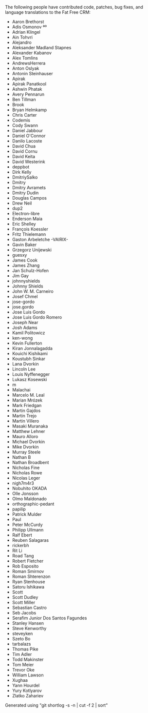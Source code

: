 The following people have contributed code, patches, bug fixes, and language
translations to the Fat Free CRM:

  * Aaron Brethorst
  * Adis Osmonov ªº
  * Adrian Klingel
  * Ain Tohvri
  * Alejandro
  * Aleksander Madland Stapnes
  * Alexander Kabanov
  * Alex Tomlins
  * AndrewsHerrera
  * Anton Oslyak
  * Antonin Steinhauser
  * Apirak
  * Apirak Panatkool
  * Ashwin Phatak
  * Avery Pennarun
  * Ben Tillman
  * Brook
  * Bryan Helmkamp
  * Chris Carter
  * Codemis
  * Cody Swann
  * Daniel Jabbour
  * Daniel O'Connor
  * Danilo Lacoste
  * David Chua
  * David Cornu
  * David Keita
  * David Westerink
  * deppbot
  * Dirk Kelly
  * DmitriySalko
  * Dmitry
  * Dmitry Avramets
  * Dmitry Dudin
  * Douglas Campos
  * Drew Neil
  * dup2
  * Electron-libre
  * Enderson Maia
  * Eric Shelley
  * François Koessler
  * Fritz Thielemann
  * Gaston Arbeletche -VAIRIX-
  * Gavin Baker
  * Grzegorz Unijewski
  * guesxy
  * James Cook
  * James Zhang
  * Jan Schulz-Hofen
  * Jim Gay
  * johnnyshields
  * Johnny Shields
  * John W. M. Carneiro
  * Josef Chmel
  * jose-gordo
  * jose.gordo
  * Jose Luis Gordo
  * Jose Luis Gordo Romero
  * Joseph Near
  * Josh Adams
  * Kamil Politowicz
  * ken-wong
  * Kevin Fullerton
  * Kiran Jonnalagadda
  * Kouichi Kishikami
  * Koustubh Sinkar
  * Lana Dvorkin
  * Lincoln Lee
  * Louis Nyffenegger
  * Lukasz Kosewski
  * m
  * Malachai
  * Marcelo M. Leal
  * Marian Mrózek
  * Mark Friedgan
  * Martin Gajdos
  * Martin Trejo
  * Martin Villero
  * Masaki Muranaka
  * Matthew Lehner
  * Mauro Alloro
  * Michael Dvorkin
  * Mike Dvorkin
  * Murray Steele
  * Nathan B
  * Nathan Broadbent
  * Nicholas Fine
  * Nicholas Rowe
  * Nicolas Leger
  * nigh7m4r3
  * Nobuhito OKADA
  * Olle Jonsson
  * Olmo Maldonado
  * orthographic-pedant
  * papilip
  * Patrick Mulder
  * Paul
  * Peter McCurdy
  * Philipp Ullmann
  * Ralf Ebert
  * Reuben Salagaras
  * rickerbh
  * Rit Li
  * Road Tang
  * Robert Fletcher
  * Rob Esposito
  * Roman Smirnov
  * Roman Shterenzon
  * Ryan Stenhouse
  * Satoru Ishikawa
  * Scott
  * Scott Dudley
  * Scott Miller
  * Sebastian Castro
  * Seb Jacobs
  * Serafim Junior Dos Santos Fagundes
  * Stanley Hansen
  * Steve Kenworthy
  * steveyken
  * Szeto Bo
  * tarbalazs
  * Thomas Pike
  * Tim Adler
  * Todd Makinster
  * Tom Meier
  * Trevor Oke
  * William Lawson
  * Xughaa
  * Yann Hourdel
  * Yury Kotlyarov
  * Zlatko Zahariev

Generated using "git shortlog -s -n | cut -f 2 | sort"
